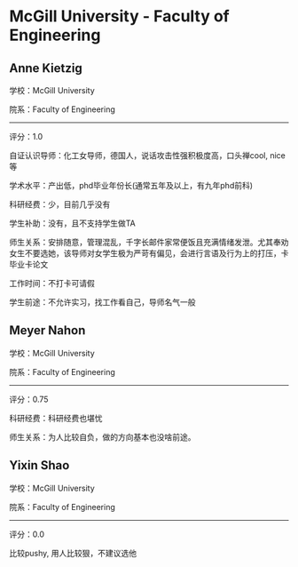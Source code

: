 # McGill University - Faculty of Engineering

## Anne Kietzig

学校：McGill University

院系：Faculty of Engineering

* * *

评分：1.0

自证认识导师：化工女导师，德国人，说话攻击性强积极度高，口头禅cool, nice等

学术水平：产出低，phd毕业年份长(通常五年及以上，有九年phd前科)

科研经费：少，目前几乎没有

学生补助：没有，且不支持学生做TA

师生关系：安排随意，管理混乱，千字长邮件家常便饭且充满情绪发泄。尤其奉劝女生不要选她，该导师对女学生极为严苛有偏见，会进行言语及行为上的打压，卡毕业卡论文

工作时间：不打卡可请假

学生前途：不允许实习，找工作看自己，导师名气一般

## Meyer Nahon

学校：McGill University

院系：Faculty of Engineering

* * *

评分：0.75

科研经费：科研经费也堪忧

师生关系：为人比较自负，做的方向基本也没啥前途。

## Yixin Shao

学校：McGill University

院系：Faculty of Engineering

* * *

评分：0.0

比较pushy, 用人比较狠，不建议选他